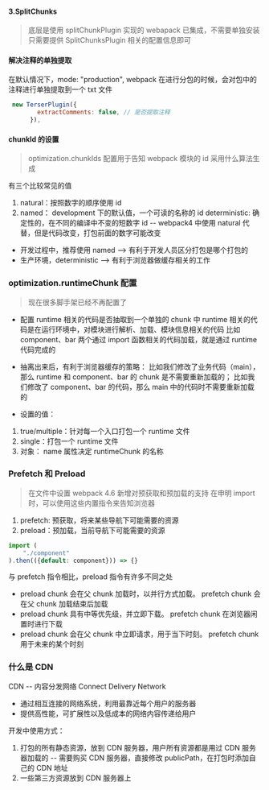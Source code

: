 #### 3.SplitChunks

> 底层是使用 splitChunkPlugin 实现的
> webapack 已集成，不需要单独安装
> 只需要提供 SplitChunksPlugin 相关的配置信息即可

#### 解决注释的单独提取

在默认情况下，mode: "production", webpack 在进行分包的时候，会对包中的注释进行单独提取到一个 txt 文件

```js
 new TerserPlugin({
        extractComments: false, // 是否提取注释
      }),
```

#### chunkId 的设置

> optimization.chunkIds 配置用于告知 webpack 模块的 id 采用什么算法生成

有三个比较常见的值

1. natural：按照数字的顺序使用 id
2. named： development 下的默认值，一个可读的名称的 id
   deterministic: 确定性的，在不同的编译中不变的短数字 id
   -- webpack4 中使用 natural 代替，但是代码改变，打包前面的数字可能改变

- 开发过程中，推荐使用 named --> 有利于开发人员区分打包是哪个打包的
- 生产环境，deterministic --> 有利于浏览器做缓存相关的工作

### optimization.runtimeChunk 配置

> 现在很多脚手架已经不再配置了

- 配置 runtime 相关的代码是否抽取到一个单独的 chunk 中
  runtime 相关的代码是在运行环境中，对模块进行解析、加载、模块信息相关的代码
  比如 component、bar 两个通过 import 函数相关的代码加载，就是通过 runtime 代码完成的
- 抽离出来后，有利于浏览器缓存的策略：
  比如我们修改了业务代码（main），那么 runtime 和 component、bar 的 chunk 是不需要重新加载的；
  比如我们修改了 component、bar 的代码，那么 main 中的代码时不需要重新加载的

- 设置的值：

1. true/multiple：针对每一个入口打包一个 runtime 文件
2. single：打包一个 runtime 文件
3. 对象： name 属性决定 runtimeChunk 的名称

### Prefetch 和 Preload

> 在文件中设置
> webpack 4.6 新增对预获取和预加载的支持
> 在申明 import 时，可以使用这些内置指令来告知浏览器

1. prefetch: 预获取，将来某些导航下可能需要的资源
2. preload：预加载，当前导航下可能需要的资源

```js
import (
    "./component"
).then(({default: component})) => {}
```

与 prefetch 指令相比，preload 指令有许多不同之处

- preload chunk 会在父 chunk 加载时，以并行方式加载。
  prefetch chunk 会在父 chunk 加载结束后加载
- preload chunk 具有中等优先级，并立即下载。
  prefetch chunk 在浏览器闲置时进行下载
- preload chunk 会在父 chunk 中立即请求，用于当下时刻。
  prefetch chunk 用于未来的某个时刻

### 什么是 CDN

CDN -- 内容分发网络 Connect Delivery Network

- 通过相互连接的网络系统，利用最靠近每个用户的服务器
- 提供高性能，可扩展性以及低成本的网络内容传递给用户

开发中使用方式：

1. 打包的所有静态资源，放到 CDN 服务器，用户所有资源都是用过 CDN 服务器加载的 -- 需要购买 CDN 服务器，直接修改 publicPath，在打包时添加自己的 CDN 地址
2. 一些第三方资源放到 CDN 服务器上
